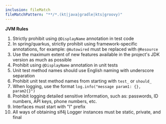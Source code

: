 ```yaml
---
inclusion: fileMatch
fileMatchPattern: "**/*.(kt|java|gradle|kts|groovy)"
---
```


**JVM Rules**

1. Strictly prohibit using `@DisplayName` annotation in test code
2. In spring/quarkus, strictly prohibit using framework-specific annotations, for example: `@Autowired` must be replaced with `@Resource`
3. Use the maximum extent of new features available in the project's JDK version as much as possible
4. Prohibit using `@DisplayName` annotation in unit tests
5. Unit test method names should use English naming with underscore separation
6. Prohibit unit test method names from starting with `test_` or `should_`
7. When logging, use the format `log.info("message param1: {}, param2{}")`
8. Prohibit logging detailed sensitive information, such as: passwords, ID numbers, API keys, phone numbers, etc.
9. Interfaces must start with "I" prefix
10. All ways of obtaining slf4j Logger instances must be static, private, and final
